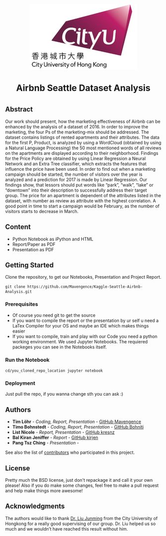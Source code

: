 <p align="center"> 
<img src="https://github.com/Mavengence/Kaggle-Seattle-Airbnb-Analysis/blob/dev/report/photo/0_cityu.png">
</p>

<div align="center">
   <h1>Airbnb Seattle Dataset Analysis<h1>
</div>

## Abstract

Our work should present, how the marketing effectiveness of Airbnb can be enhanced by the analysis of a dataset of 2016. In order to improve the marketing, the four Ps of the marketing-mix should be addressed. The dataset contains listings of rented apartments and their attributes. The data for the first P, Product, is analyzed by using a WordCloud (obtained by using a Natural Language Processing) the 50 most mentioned words of all reviews on the apartments are displayed according to their neighborhood. Findings for the Price Policy are obtained by using Linear Regression a Neural Network and an Extra Tree classifier, which extracts the features that influence the price have been used. In order to find out when a marketing campaign should be started, the number of visitors over the year is analyzed and a prediction for 2017 is made by Linear Regression. Our findings show, that lessors should put words like “park”, “walk”, “lake” or “downtown” into their description to successfully address their target group. The price for an apartment is dependent of the attributes listed in the dataset, with number as review as attribute with the highest correlation. A good point in time to start a campaign would be February, as the number of visitors starts to decrease in March.

## Content

- Python Notebook as iPython and HTML
- Report/Paper as PDF
- Presentation as PDF

## Getting Started

Clone the repository, to get our Notebooks, Presentation and Project Report.

```
git clone https://github.com/Mavengence/Kaggle-Seattle-Airbnb-Analysis.git
```

### Prerequisites

- Of course you need git to get the source
- If you want to compile the report or the presentation by ur self u need a LaTex Compiler for your OS and maybe an IDE which makes things easier
- If you want to compile, train and play with our Code you need a python working environment. We used Jupyter Notebooks. The requiered packeges you can see in the Notebooks itself.

### Run the Notebook

```
cd/you_cloned_repo_location jupyter notebook
```

### Deployment

Just pull the repo, if you wanna change sth you can ask :)

## Authors

* **Tim Löhr** - *Coding, Report, Presentation* - [GitHub Mavengence](https://github.com/Mavengence)
* **Timo Bohnstedt** - *Coding, Report, Presentation* - [GitHub Bohniti](https://github.com/bohniti)
* **List Nicole** - *Report, Presentation* - [GitHub kresnz](https://github.com/kresnz)
* **Bal Kiran Jeniffer** - *Report* - [GitHub kirjen](https://github.com/kirjen)
* **Pang Tsz Ching** - *Presentation* -


See also the list of [contributors](https://github.com/Mavengence/Kaggle-Seattle-Airbnb-Analysis/graphs/contributors) who participated in this project.

## License

Pretty much the BSD license, just don't repackage it and call it your own please!
Also if you do make some changes, feel free to make a pull request and help make things more awesome!

## Acknowledgments

The authors would like to thank [Dr. Liu Junming](https://www.cb.cityu.edu.hk/staff/junmiliu/) from the City University of Hongkong for a really good supervising of our group. Dr. Liu helped us so much and we wouldn’t have reached this result without him.
